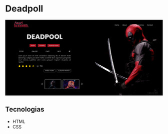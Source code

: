 # Deadpoll

  <p>
    <img alt="Deadpoll O Filme" src="https://github.com/dellconte/deadpoll/blob/main/assets/Screenshot_01.png" />
</p>
  <h2>Tecnologias</h2>
  <ul class="technologies">
    <li>HTML</li>
    <li>CSS</li>
  </ul>
